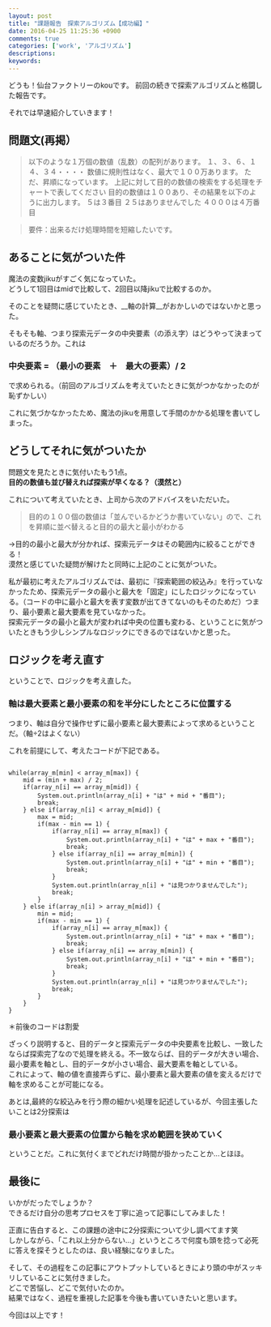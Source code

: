 ```yaml
---
layout: post
title: "課題報告　探索アルゴリズム【成功編】"
date: 2016-04-25 11:25:36 +0900
comments: true
categories: ['work', 'アルゴリズム']
descriptions: 
keywords: 
---
```


どうも！仙台ファクトリーのkouです。
前回の続きで探索アルゴリズムと格闘した報告です。

それでは早速紹介していきます！

## 問題文(再掲）
>以下のような１万個の数値（乱数）の配列があります。
１、３、６、１４、３４・・・・
数値に規則性はなく、最大で１００万あります。
ただ、昇順になっています。
上記に対して目的の数値の検索をする処理をチャートで表してください
目的の数値は１００あり、その結果を以下のように出力します。
５は３番目
２５はありませんでした
４０００は４万番目

>要件：出来るだけ処理時間を短縮したいです。

<!-- more -->


## あることに気がついた件

魔法の変数jikuがすごく気になっていた。  
どうして1回目はmidで比較して、2回目以降jikuで比較するのか。  

そのことを疑問に感じていたとき、__軸の計算__がおかしいのではないかと思った。

そもそも軸、つまり探索元データの中央要素（の添え字）はどうやって決まっているのだろうか。これは
### 中央要素 = （最小の要素　＋　最大の要素）/ 2  
  
で求められる。（前回のアルゴリズムを考えていたときに気がつかなかったのが恥ずかしい）

これに気づかなかったため、魔法のjikuを用意して手間のかかる処理を書いてしまった。

## どうしてそれに気がついたか

問題文を見たときに気付いたもう1点。  
__目的の数値も並び替えれば探索が早くなる？（漠然と）__

これについて考えていたとき、上司から次のアドバイスをいただいた。
> 目的の１００個の数値は「並んでいるかどうか書いていない」ので、これを昇順に並べ替えると目的の最大と最小がわかる  

→目的の最小と最大が分かれば、探索元データはその範囲内に絞ることができる！  
漠然と感じていた疑問が解けたと同時に上記のことに気がついた。  


私が最初に考えたアルゴリズムでは、最初に『探索範囲の絞込み』を行っていなかったため、探索元データの最小と最大を「固定」にしたロジックになっている。（コードの中に最小と最大を表す変数が出てきてないのもそのためだ）つまり、最小要素と最大要素を見ていなかった。   
探索元データの最小と最大が変われば中央の位置も変わる、ということに気がついたときもう少しシンプルなロジックにできるのではないかと思った。


## ロジックを考え直す

ということで、ロジックを考え直した。  

### 軸は最大要素と最小要素の和を半分にしたところに位置する  
つまり、軸は自分で操作せずに最小要素と最大要素によって求めるということだ。（軸÷2はよくない）

これを前提にして、考えたコードが下記である。

```

while(array_m[min] < array_m[max]) {
    mid = (min + max) / 2;
    if(array_n[i] == array_m[mid]) {
        System.out.println(array_n[i] + "は" + mid + "番目");
        break;
    } else if(array_n[i] < array_m[mid]) {
        max = mid;
        if(max - min == 1) {
            if(array_n[i] == array_m[max]) {
                System.out.println(array_n[i] + "は" + max + "番目");
                break;
            } else if(array_n[i] == array_m[min]) {
                System.out.println(array_n[i] + "は" + min + "番目");
                break;
            }
            System.out.println(array_n[i] + "は見つかりませんでした");
            break;
        }
    } else if(array_n[i] > array_m[mid]) {
        min = mid;
        if(max - min == 1) {
            if(array_n[i] == array_m[max]) {
                System.out.println(array_n[i] + "は" + max + "番目");
                break;
            } else if(array_n[i] == array_m[min]) {
                System.out.println(array_n[i] + "は" + min + "番目");
                break;
            }
            System.out.println(array_n[i] + "は見つかりませんでした");
            break;
        }
    }
}
```
＊前後のコードは割愛  

ざっくり説明すると、目的データと探索元データの中央要素を比較し、一致したならば探索完了なので処理を終える。不一致ならば、目的データが大きい場合、最小要素を軸とし、目的データが小さい場合、最大要素を軸としている。  
これによって、軸の値を直接弄らずに、最小要素と最大要素の値を変えるだけで軸を求めることが可能になる。

あとは,最終的な絞込みを行う際の細かい処理を記述しているが、今回主張したいことは2分探索は
### 最小要素と最大要素の位置から軸を求め範囲を狭めていく  
ということだ。これに気付くまでどれだけ時間が掛かったことか...とほほ。

## 最後に
いかがだったでしょうか？  
できるだけ自分の思考プロセスを丁寧に追って記事にしてみました！  

正直に告白すると、この課題の途中に2分探索について少し調べてます笑  
しかしながら、「これ以上分からない...」というところで何度も頭を捻って必死に答えを探そうとしたのは、良い経験になりました。  

そして、その過程をこの記事にアウトプットしているときにより頭の中がスッキリしていることに気付きました。  
どこで苦悩し、どこで気付いたのか。  
結果ではなく、過程を重視した記事を今後も書いていきたいと思います。  


今回は以上です！

